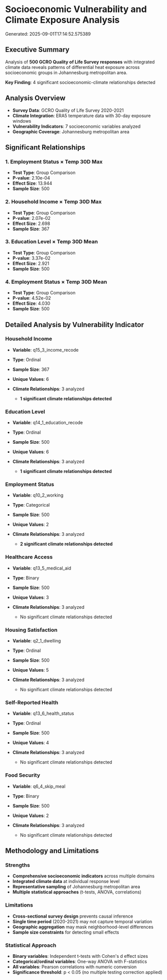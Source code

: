 # Socioeconomic Vulnerability and Climate Exposure Analysis
Generated: 2025-09-01T17:14:52.575389

## Executive Summary

Analysis of **500 GCRO Quality of Life Survey responses** with integrated climate data reveals patterns of differential heat exposure across socioeconomic groups in Johannesburg metropolitan area.

**Key Finding**: 4 significant socioeconomic-climate relationships detected

## Analysis Overview

- **Survey Data**: GCRO Quality of Life Survey 2020-2021
- **Climate Integration**: ERA5 temperature data with 30-day exposure windows
- **Vulnerability Indicators**: 7 socioeconomic variables analyzed
- **Geographic Coverage**: Johannesburg metropolitan area

## Significant Relationships

### 1. Employment Status × Temp 30D Max
- **Test Type**: Group Comparison
- **P-value**: 2.10e-04
- **Effect Size**: 13.944
- **Sample Size**: 500

### 2. Household Income × Temp 30D Max
- **Test Type**: Group Comparison
- **P-value**: 2.07e-02
- **Effect Size**: 2.698
- **Sample Size**: 367

### 3. Education Level × Temp 30D Mean
- **Test Type**: Group Comparison
- **P-value**: 3.37e-02
- **Effect Size**: 2.921
- **Sample Size**: 500

### 4. Employment Status × Temp 30D Mean
- **Test Type**: Group Comparison
- **P-value**: 4.52e-02
- **Effect Size**: 4.030
- **Sample Size**: 500

## Detailed Analysis by Vulnerability Indicator

### Household Income
- **Variable**: q15_3_income_recode
- **Type**: Ordinal
- **Sample Size**: 367
- **Unique Values**: 6
- **Climate Relationships**: 3 analyzed

  - **1 significant climate relationships detected**

### Education Level
- **Variable**: q14_1_education_recode
- **Type**: Ordinal
- **Sample Size**: 500
- **Unique Values**: 6
- **Climate Relationships**: 3 analyzed

  - **1 significant climate relationships detected**

### Employment Status
- **Variable**: q10_2_working
- **Type**: Categorical
- **Sample Size**: 500
- **Unique Values**: 2
- **Climate Relationships**: 3 analyzed

  - **2 significant climate relationships detected**

### Healthcare Access
- **Variable**: q13_5_medical_aid
- **Type**: Binary
- **Sample Size**: 500
- **Unique Values**: 3
- **Climate Relationships**: 3 analyzed

  - No significant climate relationships detected

### Housing Satisfaction
- **Variable**: q2_1_dwelling
- **Type**: Ordinal
- **Sample Size**: 500
- **Unique Values**: 5
- **Climate Relationships**: 3 analyzed

  - No significant climate relationships detected

### Self-Reported Health
- **Variable**: q13_6_health_status
- **Type**: Ordinal
- **Sample Size**: 500
- **Unique Values**: 4
- **Climate Relationships**: 3 analyzed

  - No significant climate relationships detected

### Food Security
- **Variable**: q6_4_skip_meal
- **Type**: Binary
- **Sample Size**: 500
- **Unique Values**: 2
- **Climate Relationships**: 3 analyzed

  - No significant climate relationships detected

## Methodology and Limitations

### Strengths
- **Comprehensive socioeconomic indicators** across multiple domains
- **Integrated climate data** at individual response level
- **Representative sampling** of Johannesburg metropolitan area
- **Multiple statistical approaches** (t-tests, ANOVA, correlations)

### Limitations
- **Cross-sectional survey design** prevents causal inference
- **Single time period** (2020-2021) may not capture temporal variation
- **Geographic aggregation** may mask neighborhood-level differences
- **Sample size constraints** for detecting small effects

### Statistical Approach
- **Binary variables**: Independent t-tests with Cohen's d effect sizes
- **Categorical/ordinal variables**: One-way ANOVA with F-statistics
- **All variables**: Pearson correlations with numeric conversion
- **Significance threshold**: p < 0.05 (no multiple testing correction applied)
